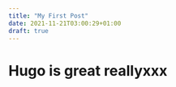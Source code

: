 ```yaml
---
title: "My First Post"
date: 2021-11-21T03:00:29+01:00
draft: true
---
```




# Hugo is great reallyxxx
